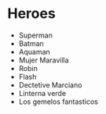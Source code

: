 # Heroes

* Superman
* Batman
* Aquaman
* Mujer Maravilla
* Robin
* Flash
* Dectetive Marciano
* Linterna verde
* Los gemelos fantasticos